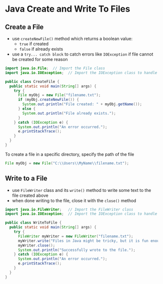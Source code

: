 # Java Create and Write To Files

## Create a File

- use `createNewFile()` method which returns a boolean value: 
  - `true` if created
  - `false` if already exists
- use a `try... catch block` to catch errors like `IOException` if file cannot be created for some reason

```java
import java.io.File;  // Import the File class
import java.io.IOException;  // Import the IOException class to handle errors

public class CreateFile {
  public static void main(String[] args) {
    try {
      File myObj = new File("filename.txt");
      if (myObj.createNewFile()) {
        System.out.println("File created: " + myObj.getName());
      } else {
        System.out.println("File already exists.");
      }
    } catch (IOException e) {
      System.out.println("An error occurred.");
      e.printStackTrace();
    }
  }
}
```

To create a file in a specific directory, specify the path of the file

```java
File myObj = new File("C:\\Users\\MyName\\filename.txt");
```

## Write to a File

- use `FileWriter` class and its `write()` method to write some text to the file created above
- when done writing to the file, close it with the `close()` method

```java
import java.io.FileWriter;   // Import the FileWriter class
import java.io.IOException;  // Import the IOException class to handle errors

public class WriteToFile {
  public static void main(String[] args) {
    try {
      FileWriter myWriter = new FileWriter("filename.txt");
      myWriter.write("Files in Java might be tricky, but it is fun enough!");
      myWriter.close();
      System.out.println("Successfully wrote to the file.");
    } catch (IOException e) {
      System.out.println("An error occurred.");
      e.printStackTrace();
    }
  }
}
```